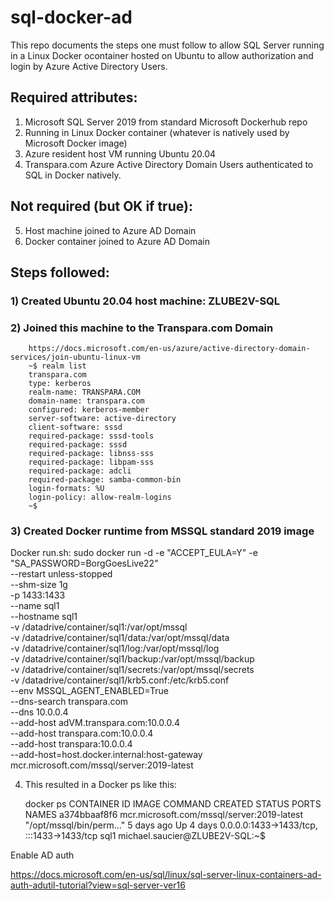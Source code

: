 # sql-docker-ad

This repo documents the steps one must follow to allow SQL Server running in a Linux Docker ocontainer hosted on Ubuntu to allow authorization and login by Azure Active Directory Users. 

## Required attributes:

1) Microsoft SQL Server 2019 from standard Microsoft Dockerhub repo
2) Running in Linux Docker container (whatever is natively used by Microsoft Docker image)
3) Azure resident host VM running Ubuntu 20.04
4) Transpara.com Azure Active Directory Domain Users authenticated to SQL in Docker natively.

## Not required (but OK if true):

5) Host machine joined to Azure AD Domain
6) Docker container joined to Azure AD Domain

## Steps followed:

### 1) Created Ubuntu 20.04 host machine: ZLUBE2V-SQL

### 2) Joined this machine to the Transpara.com Domain
        https://docs.microsoft.com/en-us/azure/active-directory-domain-services/join-ubuntu-linux-vm
        ~$ realm list
        transpara.com
        type: kerberos
        realm-name: TRANSPARA.COM
        domain-name: transpara.com
        configured: kerberos-member
        server-software: active-directory
        client-software: sssd
        required-package: sssd-tools
        required-package: sssd
        required-package: libnss-sss
        required-package: libpam-sss
        required-package: adcli
        required-package: samba-common-bin
        login-formats: %U
        login-policy: allow-realm-logins
        ~$ 

### 3) Created Docker runtime from MSSQL standard 2019 image

Docker run.sh: 
sudo docker run -d -e "ACCEPT_EULA=Y" -e "SA_PASSWORD=BorgGoesLive22" \
   --restart unless-stopped \
   --shm-size 1g \
   -p 1433:1433 \
   --name sql1 \
   --hostname sql1 \
   -v /datadrive/container/sql1:/var/opt/mssql \
   -v /datadrive/container/sql1/data:/var/opt/mssql/data \
   -v /datadrive/container/sql1/log:/var/opt/mssql/log \
   -v /datadrive/container/sql1/backup:/var/opt/mssql/backup \
   -v /datadrive/container/sql1/secrets:/var/opt/mssql/secrets \
   -v /datadrive/container/sql1/krb5.conf:/etc/krb5.conf \
   --env MSSQL_AGENT_ENABLED=True \
   --dns-search transpara.com \
   --dns 10.0.0.4 \
   --add-host adVM.transpara.com:10.0.0.4 \
   --add-host transpara.com:10.0.0.4 \
   --add-host transpara:10.0.0.4 \
   --add-host=host.docker.internal:host-gateway \
   mcr.microsoft.com/mssql/server:2019-latest

4) This resulted in a Docker ps like this:

    docker ps
    CONTAINER ID   IMAGE                                        COMMAND                  CREATED      STATUS      PORTS                                       NAMES
    a374bbaaf8f6   mcr.microsoft.com/mssql/server:2019-latest   "/opt/mssql/bin/perm…"   5 days ago   Up 4 days   0.0.0.0:1433->1433/tcp, :::1433->1433/tcp   sql1
    michael.saucier@ZLUBE2V-SQL:~$ 

Enable AD auth

https://docs.microsoft.com/en-us/sql/linux/sql-server-linux-containers-ad-auth-adutil-tutorial?view=sql-server-ver16


